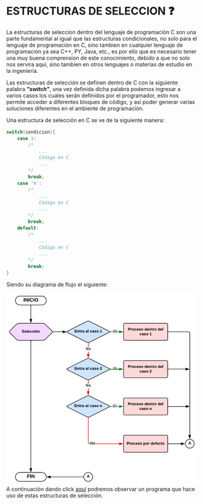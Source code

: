 # ESTRUCTURAS DE SELECCION :question:
La estructuras de seleccion dentro del lenguaje de programación C son una parte fundamental al igual que las estructuras condicionales, no solo para el lenguaje de programación en C, sino tambien en cualquier lenguaje de programación ya sea C++, PY, Java, etc., es por ello que es necesario tener una muy buena comprension de este conocimiento, debido a que no solo nos servira aquí, sino tambien en otros lenguajes o materias de estudio en la ingenieria.

Las estructuras de selección se definen dentro de C con la siguiente palabra <b><i>"switch"</i></b>, una vez definida dicha palabra podemos ingresar a
varios casos los cuales serán definidos por el programador, esto nos permite acceder a diferentes bloques de código, y así poder generar varias
soluciones diferentes en el ambiente de programación.

Una estructura de selección en C se ve de la siguiente manera:
```C
switch(condicion){
    case 1:
        /*
            ...
            Código en C
            ...
        */
        break;
    case 'n':
        /*
            ...
            Código en C
            ...
        */
        break;
    default:
        /*
            ...
            Código en C
            ...
        */
        break;
}
```
Siendo su diagrama de flujo el siguiente:
<div>
    <img src="../../../../IMGS/01 - C/01 - FUNDAMENTOS/02 - BLOQUE 2/Seleccion.png">
</div>
A continuación dando click <a href="03 - 01 - switch.c">aquí</a> podremos observar un programa que hace uso de estas estructuras de selección.